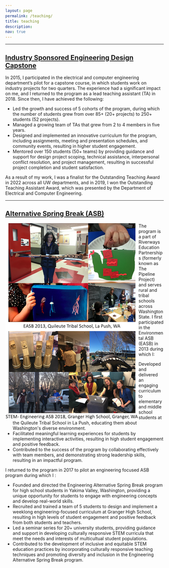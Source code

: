 ```yaml
---
layout: page
permalink: /teaching/
title: teaching
description: 
nav: true
---
```

<hr>

## <a href= "https://www.ece.uw.edu/entrepreneurship/entrepreneurial-capstone/">Industry Sponsored Engineering Design Capstone</a>

In 2015, I participated in the electrical and computer engineering department’s pilot for a capstone course, in which students work on industry projects for two quarters. The experience had a significant impact on me, and I returned to the program as a lead teaching assistant (TA) in 2018. Since then, I have achieved the following:

- Led the growth and success of 5 cohorts of the program, during which the number of students grew from over 85+ (20+ projects) to 250+ students (52 projects).
- Managed a growing team of TAs that grew from 2 to 4 members in five years.
- Designed and implemented an innovative curriculum for the program, including assignments, meeting and presentation schedules, and community events, resulting in higher student engagement.
- Mentored over 150 students (50+ teams) by providing guidance and support for design project scoping, technical assistance, interpersonal conflict resolution, and project management, resulting in successful project completion and student satisfaction.

As a result of my work, I was a finalist for the Outstanding Teaching Award in 2022 across all UW departments, and in 2019, I won the Outstanding Teaching Assistant Award, which was presented by the Department of Electrical and Computer Engineering.

<hr>

## <a href = "https://cele.uw.edu/students/opportunities/riverways/">Alternative Spring Break (ASB)</a>

<img align="left" src="/assets/img/asb_1317.png">

The program is a part of Riverways Education Partnerships (formerly known as The Pipeline Project) and serves rural and tribal schools across Washington State.  I first participated in the Environmental ASB (EASB) in 2013 during which I:
- Developed and delivered an engaging curriculum to elementary and middle school students at the Quileute Tribal School in La Push, educating them about Washington's diverse environment.
- Facilitated meaningful learning experiences for students by implementing interactive activities, resulting in high student engagement and positive feedback.
- Contributed to the success of the program by collaborating effectively with team members, and demonstrating strong leadership skills, resulting in an impactful program.

I returned to the program in 2017 to pilot an engineering focused ASB program during which I : 
- Founded and directed the Engineering Alternative Spring Break program for high school students in Yakima Valley, Washington, providing a unique opportunity for students to engage with engineering concepts and develop real-world skills.
- Recruited and trained a team of 5 students to design and implement a weeklong engineering-focused curriculum at Granger High School, resulting in high levels of student engagement and positive feedback from both students and teachers.
- Led a seminar series for 20+ university students, providing guidance and support in developing culturally responsive STEM curricula that meet the needs and interests of multicultual student populations.
- Contributed to the development of inclusive and equitable STEM education practices by incorporating culturally responsive teaching techniques and promoting diversity and inclusion in the Engineering Alternative Spring Break program.

